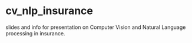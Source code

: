 # cv_nlp_insurance
slides and info for presentation on Computer Vision and Natural Language processing in insurance.
